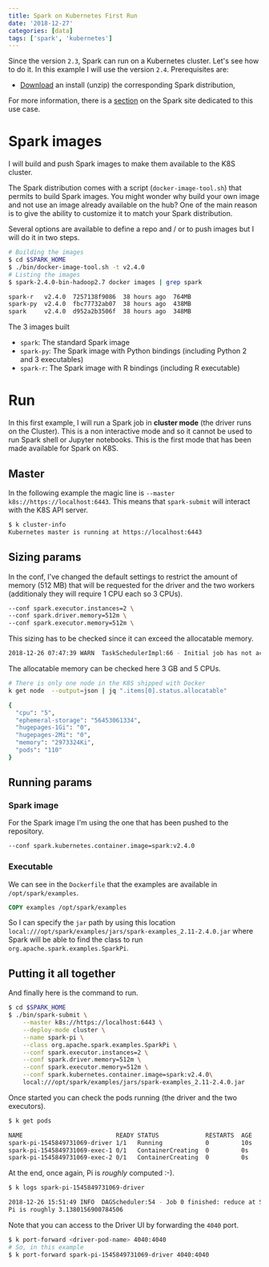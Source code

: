 ```yaml
---
title: Spark on Kubernetes First Run
date: '2018-12-27'
categories: [data]
tags: ['spark', 'kubernetes']
---
```


Since the version `2.3`, Spark can run on a Kubernetes cluster. Let's see how to do it.
In this example I will use the version `2.4`. Prerequisites are:

- [Download][lk-1] an install (unzip) the corresponding Spark distribution,

For more information, there is a [section][lk-3] on the Spark site dedicated to this use case.

# Spark images

I will build and push Spark images to make them available to the K8S cluster.

The Spark distribution comes with a script (`docker-image-tool.sh`) that permits to build Spark images. You might wonder why build your own image and not use an image already available on the hub? One of the main reason is to give the ability to customize it to match your Spark distribution.

Several options are available to define a repo and / or to push images but I will do it in two steps.

```bash
# Building the images
$ cd $SPARK_HOME
$ ./bin/docker-image-tool.sh -t v2.4.0
# Listing the images
$ spark-2.4.0-bin-hadoop2.7 docker images | grep spark

spark-r   v2.4.0  7257138f9086  38 hours ago  764MB
spark-py  v2.4.0  fbc77732ab07  38 hours ago  438MB
spark     v2.4.0  d952a2b3506f  38 hours ago  348MB
```

The 3 images built

- `spark`: The standard Spark image
- `spark-py`: The Spark image with Python bindings (including Python 2 and 3 executables)
- `spark-r`: The Spark image with R bindings (including R executable)

# Run

In this first example, I will run a Spark job in **cluster mode** (the driver runs on the Cluster). This is a non interactive mode and so it cannot be used to run Spark shell or Jupyter notebooks. This is the first mode that has been made available for Spark on K8S.

## Master

In the following example the magic line is `--master k8s://https://localhost:6443`. This means that `spark-submit` will interact with the K8S API server.

```bash
$ k cluster-info
Kubernetes master is running at https://localhost:6443
```

## Sizing params

In the conf, I've changed the default settings to restrict the amount of memory (512 MB) that will be requested for the driver and the two workers (additionaly they will require 1 CPU each so 3 CPUs).

```bash
--conf spark.executor.instances=2 \
--conf spark.driver.memory=512m \
--conf spark.executor.memory=512m \
```

This sizing has to be checked since it can exceed the allocatable memory.

```bash
2018-12-26 07:47:39 WARN  TaskSchedulerImpl:66 - Initial job has not accepted any resources; check your cluster UI to ensure that workers are registered and have sufficient resources
```

The allocatable memory can be checked here 3 GB and 5 CPUs.

```bash
# There is only one node in the K8S shipped with Docker
k get node  --output=json | jq ".items[0].status.allocatable"

{
  "cpu": "5",
  "ephemeral-storage": "56453061334",
  "hugepages-1Gi": "0",
  "hugepages-2Mi": "0",
  "memory": "2973324Ki",
  "pods": "110"
}
```

## Running params

### Spark image

For the Spark image I'm using the one that has been pushed to the repository.

```bash
--conf spark.kubernetes.container.image=spark:v2.4.0
``` 

### Executable

We can see in the `Dockerfile` that the examples are available in `/opt/spark/examples`.

```Dockerfile
COPY examples /opt/spark/examples
```

So I can specify the `jar` path by using this location `local:///opt/spark/examples/jars/spark-examples_2.11-2.4.0.jar` where Spark will be able to find the class to run `org.apache.spark.examples.SparkPi`.

## Putting it all together

And finally here is the command to run.

```bash
$ cd $SPARK_HOME
$ ./bin/spark-submit \
    --master k8s://https://localhost:6443 \
    --deploy-mode cluster \
    --name spark-pi \
    --class org.apache.spark.examples.SparkPi \
    --conf spark.executor.instances=2 \
    --conf spark.driver.memory=512m \
    --conf spark.executor.memory=512m \
    --conf spark.kubernetes.container.image=spark:v2.4.0\
    local:///opt/spark/examples/jars/spark-examples_2.11-2.4.0.jar
```

Once started you can check the pods running (the driver and the two executors).

```bash
$ k get pods

NAME                          READY STATUS             RESTARTS  AGE
spark-pi-1545849731069-driver 1/1   Running            0         10s
spark-pi-1545849731069-exec-1 0/1   ContainerCreating  0         0s
spark-pi-1545849731069-exec-2 0/1   ContainerCreating  0         0s
```

At the end, once again, Pi is *roughly* computed :-).

```bash
$ k logs spark-pi-1545849731069-driver

2018-12-26 15:51:49 INFO  DAGScheduler:54 - Job 0 finished: reduce at SparkPi.scala:38, took 1.751761 s
Pi is roughly 3.1380156900784506
```

Note that you can access to the Driver UI by forwarding the `4040` port.

```bash
$ k port-forward <driver-pod-name> 4040:4040
# So, in this example
$ k port-forward spark-pi-1545849731069-driver 4040:4040
```

[lk-1]: https://spark.apache.org/downloads.html
[lk-3]: https://spark.apache.org/docs/latest/running-on-kubernetes.html